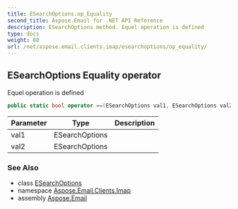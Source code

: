 ```yaml
---
title: ESearchOptions.op_Equality
second_title: Aspose.Email for .NET API Reference
description: ESearchOptions method. Equel operation is defined
type: docs
weight: 80
url: /net/aspose.email.clients.imap/esearchoptions/op_equality/
---
```

## ESearchOptions Equality operator

Equel operation is defined

```csharp
public static bool operator ==(ESearchOptions val1, ESearchOptions val2)
```

| Parameter | Type | Description |
| --- | --- | --- |
| val1 | ESearchOptions |  |
| val2 | ESearchOptions |  |

### See Also

* class [ESearchOptions](../)
* namespace [Aspose.Email.Clients.Imap](../../esearchoptions/)
* assembly [Aspose.Email](../../../)


